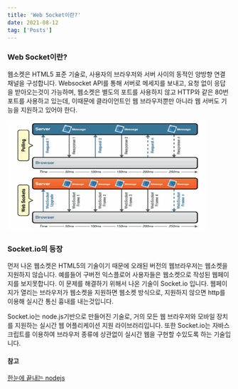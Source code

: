 ```yaml
---
title: 'Web Socket이란?'
date: 2021-08-12
tag: ['Posts']
---
```


### Web Socket이란?

웹소켓은 HTML5 표준 기술로, 사용자의 브라우저와 서버 사이의 동적인 양방향 연결 채널을 구성합니다. Websocket API를 통해 서버로 메세지를 보내고, 요청 없이 응답을 받아오는것이 가능하며, 웹소켓은 별도의 포트를 사용하지 않고 HTTP와 같은 80번 포트를 사용하고 있는데, 이때문에 클라이언트인 웹 브라우저뿐만 아니라 웹 서버도 기능을 지원하고 있어야 한다.

<img src='../assets/images/websocket-polling.gif' width='450px' height='250px'/>

### Socket.io의 등장

먼저 나온 웹소켓은 HTML5의 기술이기 때문에 오래된 버전의 웹브라우저는 웹소켓을 지원하지 않습니다. 예를들어 구버전 익스플로어 사용자들은 웹소켓으로 작성된 웹페이지를 보지못합니다. 이 문제를 해결하기 위해서 나온 기술이 Socket.io 입니다. 웹페이지가 열리는 브라우저가 웹소켓을 지원하면 웹소켓 방식으로, 지원하지 않으면 http를 이용해 실시간 통신 흉내를 내는것입니다.

Socket.io는 node.js기반으로 만들어진 기술로, 거의 모든 웹 브라우저와 모바일 장치를 지원하는 실시간 웹 어플리케이션 지원 라이브러리입니다. 또한 Socket.io는 자바스크립트를 이용하여 브라우저 종류에 상관없이 실시간 웹을 구현할 수있도록 하는 기술입니다.

#### 참고

[한눈에 끝내는 nodejs](https://edu.goorm.io/learn/lecture/557/%ED%95%9C-%EB%88%88%EC%97%90-%EB%81%9D%EB%82%B4%EB%8A%94-node-js/lesson/174379/web-socket%EC%9D%B4%EB%9E%80)
